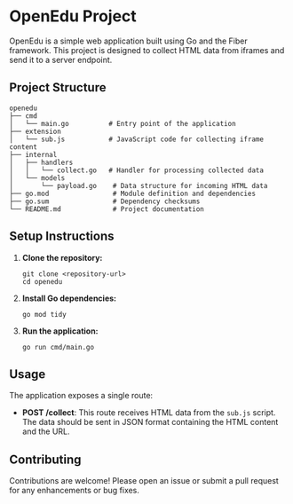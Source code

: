 # OpenEdu Project

OpenEdu is a simple web application built using Go and the Fiber framework. This project is designed to collect HTML data from iframes and send it to a server endpoint.

## Project Structure

```
openedu
├── cmd
│   └── main.go          # Entry point of the application
├── extension
│   └── sub.js           # JavaScript code for collecting iframe content
├── internal
│   ├── handlers
│   │   └── collect.go   # Handler for processing collected data
│   └── models
│       └── payload.go    # Data structure for incoming HTML data
├── go.mod                # Module definition and dependencies
├── go.sum                # Dependency checksums
└── README.md             # Project documentation
```

## Setup Instructions

1. **Clone the repository:**
   ```
   git clone <repository-url>
   cd openedu
   ```

2. **Install Go dependencies:**
   ```
   go mod tidy
   ```

3. **Run the application:**
   ```
   go run cmd/main.go
   ```

## Usage

The application exposes a single route:

- **POST /collect**: This route receives HTML data from the `sub.js` script. The data should be sent in JSON format containing the HTML content and the URL.

## Contributing

Contributions are welcome! Please open an issue or submit a pull request for any enhancements or bug fixes.
